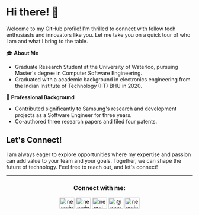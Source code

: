 # Hi there! 👋

Welcome to my GitHub profile! I'm thrilled to connect with fellow tech enthusiasts and innovators like you. Let me take you on a quick tour of who I am and what I bring to the table.

🎓 **About Me**
- Graduate Research Student at the University of Waterloo, pursuing Master's degree in Computer Software Engineering.
- Graduated with a academic background in electronics engineering from the Indian Institute of Technology (IIT) BHU in 2020.

💼 **Professional Background**
- Contributed significantly to Samsung's research and development projects as a Software Engineer for three years.
- Co-authored three research papers and filed four patents.


<!--[![Your GitHub Stats](https://github-readme-stats.vercel.app/api?username=neerajnagar26&show_icons=true&theme=dark)](https://github.com/neerajnagar26/)
-->
<!--
[![Neeraj's LeetCode Stats](https://leetcode-stats.vercel.app/api?username=neerajnagar&theme=Dark)](https://leetcode.com/neerajnagar/)
-->

## Let's Connect!

I am always eager to explore opportunities where my expertise and passion can add value to your team and your goals. Together, we can shape the future of technology. Feel free to reach out, and let's connect!

---
<h3 align="center">Connect with me:</h3>
<p align="center">
<a href="https://twitter.com/neerajnagar26" target="blank"><img align="center" src="https://raw.githubusercontent.com/rahuldkjain/github-profile-readme-generator/master/src/images/icons/Social/twitter.svg" alt="neerajnagar26" height="30" width="40" /></a>
<a href="https://www.linkedin.com/in/neerajnagar26/" target="blank"><img align="center" src="https://raw.githubusercontent.com/rahuldkjain/github-profile-readme-generator/master/src/images/icons/Social/linked-in-alt.svg" alt="neerajnagar26" height="30" width="40" /></a>
<a href="https://www.instagram.com/neeraj_nagar26/" target="blank"><img align="center" src="https://raw.githubusercontent.com/rahuldkjain/github-profile-readme-generator/master/src/images/icons/Social/instagram.svg" alt="neeraj_nagar26" height="30" width="40" /></a>
<a href="https://medium.com/@neerajnagar" target="blank"><img align="center" src="https://raw.githubusercontent.com/rahuldkjain/github-profile-readme-generator/master/src/images/icons/Social/medium.svg" alt="@neerajnagar" height="30" width="40" /></a>
<a href="https://leetcode.com/neerajnagar/" target="blank"><img align="center" src="https://raw.githubusercontent.com/rahuldkjain/github-profile-readme-generator/master/src/images/icons/Social/leet-code.svg" alt="neerajnagar" height="30" width="40" /></a>
</p>


